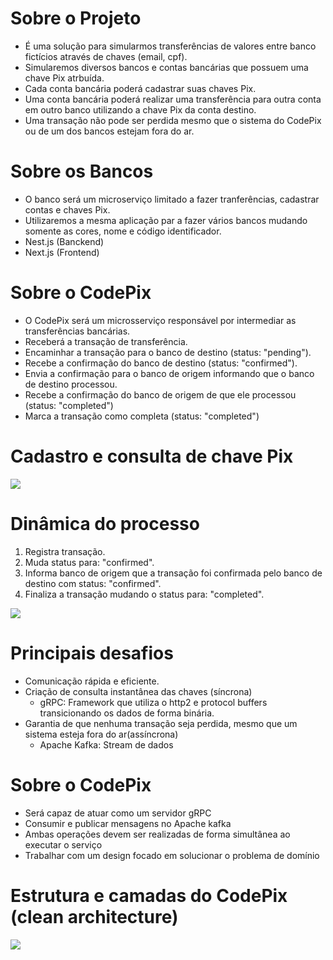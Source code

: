 # Sobre o Projeto   
- É uma solução para simularmos transferências de valores entre banco fictícios através de chaves (email, cpf).
- Simularemos diversos bancos e contas bancárias que possuem uma chave Pix atrbuída.
- Cada conta bancária poderá cadastrar suas chaves Pix.
- Uma conta bancária poderá realizar uma transferência para outra conta em outro banco utilizando a chave Pix da conta destino.
- Uma transação não pode ser perdida mesmo que o sistema do CodePix ou de um dos bancos estejam fora do ar.

# Sobre os Bancos
- O banco será um microserviço limitado a fazer tranferências, cadastrar contas e chaves Pix.
- Utilizaremos a mesma aplicação par a fazer vários bancos mudando somente as cores, nome e código identificador.
- Nest.js (Banckend)
- Next.js (Frontend)

# Sobre o CodePix
- O CodePix será um microsserviço responsável por intermediar as transferências bancárias.
- Receberá a transação de transferência.
- Encaminhar a transação para o banco de destino (status: "pending").
- Recebe a confirmação do banco de destino (status: "confirmed").
- Envia a confirmação para o banco de origem informando que o banco de destino processou.
- Recebe a confirmação do banco de origem de que ele processou (status: "completed")
- Marca a transação como completa (status: "completed")

# Cadastro e consulta de chave Pix 
![](https://github.com/PedroGuilhermeSilv/codepix-go/blob/main/documentation/img/cadastro-consulta-pix.png)

# Dinâmica do processo
1. Registra transação.
2. Muda status para: "confirmed".
3. Informa banco de origem que a transação foi confirmada pelo banco de destino com status: "confirmed".
4. Finaliza a transação mudando o status para: "completed".

![](https://github.com/PedroGuilhermeSilv/codepix-go/blob/main/documentation/img/dinamica-processo.png)

# Principais desafios

- Comunicação rápida e eficiente.
- Criação de consulta instantânea das chaves (síncrona)
    - gRPC: Framework que utiliza o http2 e protocol buffers transicionando os dados de forma binária.   
- Garantia de que nenhuma transação seja perdida, mesmo que um sistema esteja fora do ar(assíncrona)
    - Apache Kafka: Stream de dados

# Sobre o CodePix 
- Será capaz de atuar como um servidor gRPC
- Consumir e publicar mensagens no Apache kafka
- Ambas operações devem ser realizadas de forma simultânea ao executar o serviço 
- Trabalhar com um design focado em solucionar o problema de domínio

# Estrutura e camadas do CodePix (clean architecture)
![](https://github.com/PedroGuilhermeSilv/codepix-go/blob/main/documentation/img/estrutura-camada.png)


